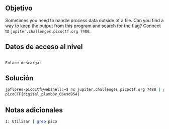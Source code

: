 ## Objetivo
Sometimes you need to handle process data outside of a file. Can you find a way to keep the output from this program and search for the flag? Connect to `jupiter.challenges.picoctf.org 7480`.
## Datos de acceso al nivel
```

Enlace descarga: 

```
## Solución

```bash
jpflores-picoctf@webshell:~$ nc jupiter.challenges.picoctf.org 7480 | grep pico
picoCTF{digital_plumb3r_06e9d954}
```
## Notas adicionales
```bash
1: Utilizar | grep pico

```